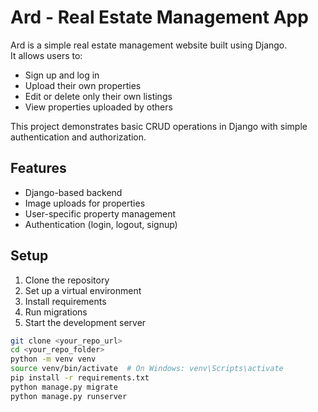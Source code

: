 # Ard - Real Estate Management App

Ard is a simple real estate management website built using Django.  
It allows users to:

- Sign up and log in
- Upload their own properties
- Edit or delete only their own listings
- View properties uploaded by others

This project demonstrates basic CRUD operations in Django with simple authentication and authorization.

## Features

- Django-based backend
- Image uploads for properties
- User-specific property management
- Authentication (login, logout, signup)

## Setup

1. Clone the repository
2. Set up a virtual environment
3. Install requirements
4. Run migrations
5. Start the development server

```bash
git clone <your_repo_url>
cd <your_repo_folder>
python -m venv venv
source venv/bin/activate  # On Windows: venv\Scripts\activate
pip install -r requirements.txt
python manage.py migrate
python manage.py runserver
```
